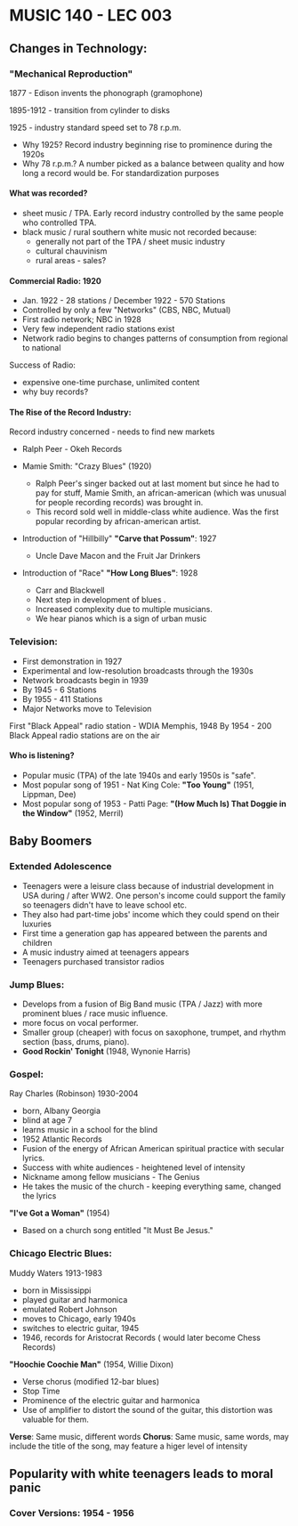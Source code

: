 # MUSIC 140 - LEC 003
## Changes in Technology:
### "Mechanical Reproduction"
1877 - Edison invents the phonograph (gramophone)

1895-1912 - transition from cylinder to disks

1925 - industry standard speed set to 78 r.p.m.
- Why 1925? Record industry beginning rise to prominence during the 1920s
- Why 78 r.p.m.? A number picked as a balance between quality and how long a record would be. For standardization purposes

#### What was recorded?
- sheet music / TPA. Early record industry controlled by the same people who controlled TPA.
- black music / rural southern white music not recorded because:
  - generally not part of the TPA / sheet music industry
  - cultural chauvinism
  - rural areas - sales?

#### Commercial Radio: 1920
- Jan. 1922 - 28 stations / December 1922 - 570 Stations
- Controlled by only a few "Networks" (CBS, NBC, Mutual)
- First radio network; NBC in 1928
- Very few independent radio stations exist
- Network radio begins to changes patterns of consumption from regional to national

Success of Radio:
- expensive one-time purchase, unlimited content
- why buy records?

#### The Rise of the Record Industry:
Record industry concerned - needs to find new markets
- Ralph Peer - Okeh Records

- Mamie Smith: "Crazy Blues" (1920)
  - Ralph Peer's singer backed out at last moment but since he had to pay for stuff, Mamie Smith, an african-american (which was unusual for people recording records) was brought in.
  - This record sold well in middle-class white audience. Was the first popular recording by african-american artist.

- Introduction of "Hillbilly" **"Carve that Possum"**: 1927
  - Uncle Dave Macon and the Fruit Jar Drinkers

- Introduction of "Race" **"How Long Blues"**: 1928
  - Carr and Blackwell
  - Next step in development of blues .
  - Increased complexity due to multiple musicians.
  - We hear pianos which is a sign of urban music

### Television:
- First demonstration in 1927
- Experimental and low-resolution broadcasts through the 1930s
- Network broadcasts begin in 1939
- By 1945 - 6 Stations
- By 1955 - 411 Stations
- Major Networks move to Television

First "Black Appeal" radio station - WDIA Memphis, 1948
By 1954 - 200 Black Appeal radio stations are on the air

#### Who is listening?
- Popular music (TPA) of the late 1940s and early 1950s is "safe".
- Most popular song of 1951 - Nat King Cole: **"Too Young"** (1951, Lippman, Dee)
- Most popular song of 1953 - Patti Page: **"(How Much Is) That Doggie in the Window"** (1952, Merril)

## Baby Boomers
### Extended Adolescence
- Teenagers were a leisure class because of industrial development in USA during / after WW2. One person's income could support the family so teenagers didn't have to leave school etc.
- They also had part-time jobs' income which they could spend on their luxuries
- First time a generation gap has appeared between the parents and children
- A music industry aimed at teenagers appears
- Teenagers purchased transistor radios

### Jump Blues:
- Develops from a fusion of Big Band music (TPA / Jazz) with more prominent blues / race music influence.
- more focus on vocal performer.
- Smaller group (cheaper) with focus on saxophone, trumpet, and rhythm section (bass, drums, piano).
- **Good Rockin' Tonight** (1948, Wynonie Harris)

### Gospel:
Ray Charles (Robinson) 1930-2004
- born, Albany Georgia
- blind at age 7
- learns music in a school for the blind
- 1952 Atlantic Records
- Fusion of the energy of African American spiritual practice with secular lyrics.
- Success with white audiences - heightened level of intensity
- Nickname among fellow musicians - The Genius
- He takes the music of the church - keeping everything same, changed the lyrics

**"I've Got a Woman"** (1954)
- Based on a church song entitled "It Must Be Jesus."

### Chicago Electric Blues:
Muddy Waters 1913-1983
- born in Mississippi
- played guitar and harmonica
- emulated Robert Johnson
- moves to Chicago, early 1940s
- switches to electric guitar, 1945
- 1946, records for Aristocrat Records ( would later become Chess Records)

**"Hoochie Coochie Man"** (1954, Willie Dixon)
- Verse chorus (modified 12-bar blues)
- Stop Time
- Prominence of the electric guitar and harmonica
- Use of amplifier to distort the sound of the guitar, this distortion was valuable for them.

**Verse**: Same music, different words 
**Chorus**: Same music, same words, may include the title of the song, may feature a higer level of intensity

Popularity with white teenagers leads to moral panic
- 

### Cover Versions: 1954 - 1956

<!--stackedit_data:
eyJoaXN0b3J5IjpbLTk1NDk4MDgyMCwtMzIyNjQ2NDU3LDEzOT
U0MTA1MzksNTU2MTAzOTA5LC0yMDkwNTQwNzQ0LC0yODA3NDkz
MzMsLTc5MTQ4ODgwMyw0OTkxMjUyNDIsNTc2NjQxMDMxLDIwMT
c2MzEwOTcsLTM2NTkyODcxOSw4NzcwNjczNTgsLTE3NjAyNzg5
MywxMjc3NTMzNDk0LDc0NTc5MjU0LC0xMjcxODY2MjQ1LDM3ND
UwMzQ2NywxNzE0MTgzNTk5LC0yMTAzOTUyODIwXX0=
-->